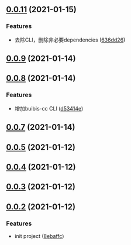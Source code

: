 ## [0.0.11](https://github.com/zqinmiao/code-config/compare/v0.0.9...v0.0.11) (2021-01-15)


### Features

* 去除CLI，删除非必要dependencies ([636dd26](https://github.com/zqinmiao/code-config/commit/636dd262cc167afeb223b8f9a1ceac1b762431aa))



## [0.0.9](https://github.com/zqinmiao/code-config/compare/v0.0.8...v0.0.9) (2021-01-14)



## [0.0.8](https://github.com/zqinmiao/code-config/compare/v0.0.7...v0.0.8) (2021-01-14)


### Features

* 增加buibis-cc CLI ([d53414e](https://github.com/zqinmiao/code-config/commit/d53414e362405d4266314672476fefa97d212f36))



## [0.0.7](https://github.com/zqinmiao/code-config/compare/v0.0.6...v0.0.7) (2021-01-14)



## [0.0.5](https://github.com/zqinmiao/code-config/compare/v0.0.4...v0.0.5) (2021-01-12)



## [0.0.4](https://github.com/zqinmiao/code-config/compare/v0.0.3...v0.0.4) (2021-01-12)



## [0.0.3](https://github.com/zqinmiao/code-config/compare/v0.0.2...v0.0.3) (2021-01-12)



## [0.0.2](https://github.com/zqinmiao/code-config/compare/8ebaffc3a65594bb696a68320e46941208c9a099...v0.0.2) (2021-01-12)


### Features

* init project ([8ebaffc](https://github.com/zqinmiao/code-config/commit/8ebaffc3a65594bb696a68320e46941208c9a099))



